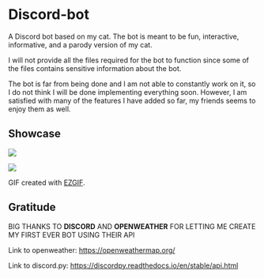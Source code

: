 # Discord-bot
A Discord bot based on my cat. The bot is meant to be fun, interactive, informative, and a parody version of my cat.

I will not provide all the files required for the bot to function since some of the files contains sensitive information about the bot.

The bot is far from being done and I am not able to constantly work on it, so I do not think I will be done implementing everything soon.
However, I am satisfied with many of the features I have added so far, my friends seems to enjoy them as well.

## Showcase

![](https://i.imgur.com/i1A9pcd.gif)

![](https://i.imgur.com/a9avOno.png)

GIF created with [EZGIF](https://ezgif.com/video-to-gif).

## Gratitude

BIG THANKS TO **DISCORD** AND **OPENWEATHER** FOR LETTING ME CREATE MY FIRST EVER BOT USING THEIR API

Link to openweather: https://openweathermap.org/

Link to discord.py: https://discordpy.readthedocs.io/en/stable/api.html
